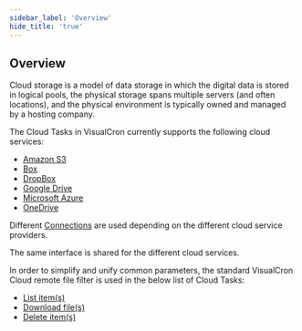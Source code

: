 ```yaml
---
sidebar_label: 'Overview'
hide_title: 'true'
---
```


## Overview

Cloud storage is a model of data storage in which the digital data is stored in logical pools, the physical storage spans multiple servers (and often locations), and the physical environment is typically owned and managed by a hosting company.
 
The Cloud Tasks in VisualCron currently supports the following cloud services:

* [Amazon S3](../../connection-amazon)
* [Box](../../connection-box)
* [DropBox](../../connection-dropbox)
* [Google Drive](../../connection-google-drive)
* [Microsoft Azure](../../connection-microsoft-azure)
* [OneDrive](../../connection-onedrive)
 
Different [Connections](../../global-connections) are used depending on the different cloud service providers.
 
The same interface is shared for the different cloud services.
 
In order to simplify and unify common parameters, the standard VisualCron Cloud remote file filter is used in the below list of Cloud Tasks:

* [List item(s)](list-item)
* [Download file(s)](download-file)
* [Delete item(s)](delete-item)
 